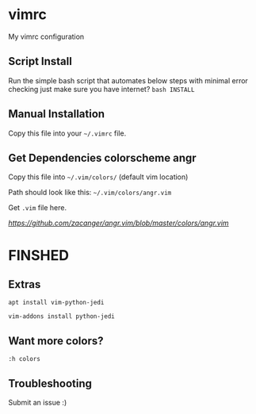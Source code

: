 # vimrc
My vimrc configuration

## Script Install
Run the simple bash script that automates below steps with minimal error checking
just make sure you have internet?
`bash INSTALL`

## Manual Installation
Copy this file into your `~/.vimrc` file.

## Get Dependencies colorscheme angr
Copy this file into `~/.vim/colors/` (default vim location)

Path should look like this: `~/.vim/colors/angr.vim`

Get `.vim` file here.

*https://github.com/zacanger/angr.vim/blob/master/colors/angr.vim*



# FINSHED

## Extras
`apt install vim-python-jedi`

`vim-addons install python-jedi`

## Want more colors?
`:h colors`

## Troubleshooting
Submit an issue :)
